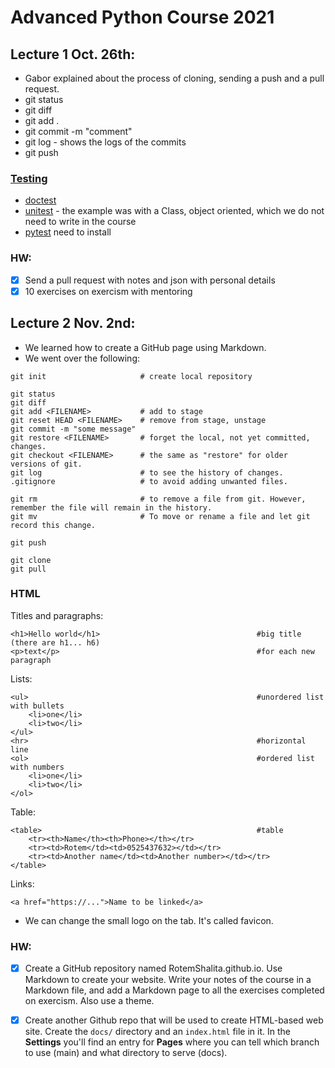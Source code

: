 # Advanced Python Course 2021

## Lecture 1 Oct. 26th:

* Gabor explained about the process of cloning, sending a push and a pull request.
* git status
* git diff
* git add .
* git commit -m "comment"
* git log - shows the logs of the commits
* git push


### [Testing](https://code-maven.com/slides/python/testing-demo)

* [doctest](https://code-maven.com/slides/python/testing-demo-doctest)
* [unitest](https://code-maven.com/slides/python/testing-demo-unittest) - the example was with a Class, object oriented, which we do not need to write in the course
* [pytest](https://code-maven.com/slides/python/testing-demo-pytest) need to install

### HW:

- [x] Send a pull request with notes and json with personal details
- [x] 10 exercises on exercism with mentoring

## Lecture 2 Nov. 2nd:

* We learned how to create a GitHub page using Markdown.
* We went over the following:

```
git init                     # create local repository

git status
git diff
git add <FILENAME>           # add to stage
git reset HEAD <FILENAME>    # remove from stage, unstage
git commit -m "some message"
git restore <FILENAME>       # forget the local, not yet committed, changes.
git checkout <FILENAME>      # the same as "restore" for older versions of git.
git log                      # to see the history of changes.
.gitignore                   # to avoid adding unwanted files.
```

```
git rm                       # to remove a file from git. However, remember the file will remain in the history.
git mv                       # To move or rename a file and let git record this change.
```

```
git push

git clone
git pull
```
### HTML
Titles and paragraphs:

```
<h1>Hello world</h1>                                   #big title (there are h1... h6)
<p>text</p>                                            #for each new paragraph
```
Lists:

```
<ul>                                                   #unordered list with bullets
	<li>one</li>
	<li>two</li>
</ul>
<hr>                                                   #horizontal line
<ol>                                                   #ordered list with numbers
	<li>one</li>
	<li>two</li>
</ol>
```

Table:

```
<table>                                                #table
	<tr><th>Name</th><th>Phone></th></tr>
	<tr><td>Rotem</td><td>0525437632></td></tr>
	<tr><td>Another name</td><td>Another number></td></tr>
</table>
```
Links:

```
<a href="https://...">Name to be linked</a>
```

* We can change the small logo on the tab. It's called favicon.

### HW:

- [x] Create a GitHub repository named RotemShalita.github.io. Use Markdown to create your website. Write your notes of the course in a Markdown file, and add a Markdown page to all the exercises completed on exercism. Also use a theme.
- [x] Create another Github repo that will be used to create HTML-based web site. Create the `docs/` directory and an `index.html` file in it. In the **Settings** you'll find an entry for **Pages** where you can tell which branch to use (main) and what directory to serve (docs).


